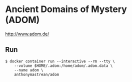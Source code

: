 # Ancient Domains of Mystery (ADOM)

http://www.adom.de/

## Run

```
$ docker container run --interactive --rm --tty \
    --volume $HOME/.adom:/home/adom/.adom.data \
    --name adom \
    anthonymastrean/adom
```
